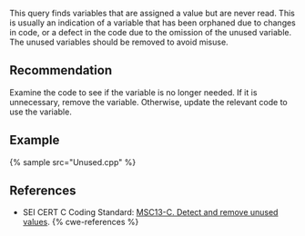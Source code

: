 This query finds variables that are assigned a value but are never read. This is usually an indication of a variable that has been orphaned due to changes in code, or a defect in the code due to the omission of the unused variable. The unused variables should be removed to avoid misuse.


## Recommendation
Examine the code to see if the variable is no longer needed. If it is unnecessary, remove the variable. Otherwise, update the relevant code to use the variable.


## Example
{% sample src="Unused.cpp" %}

## References
* SEI CERT C Coding Standard: [MSC13-C. Detect and remove unused values](https://wiki.sei.cmu.edu/confluence/display/c/MSC13-C.+Detect+and+remove+unused+values).
{% cwe-references %}
